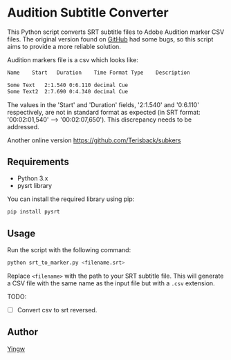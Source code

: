 # Audition Subtitle Converter

This Python script converts SRT subtitle files to Adobe Audition marker CSV files. The original version found on [GitHub](https://github.com/Terisback/subkers) had some bugs, so this script aims to provide a more reliable solution.

Audition markers file is a csv which looks like:

```txt
Name	Start	Duration	Time Format	Type	Description

Some Text	2:1.540	0:6.110	decimal	Cue	
Some Text2	2:7.690	0:4.340	decimal	Cue	
```

The values in the 'Start' and 'Duration' fields, '2:1.540' and '0:6.110' respectively, are not in standard format as expected (in SRT format: '00:02:01,540' --> '00:02:07,650'). This discrepancy needs to be addressed.

Another online version <https://github.com/Terisback/subkers>

## Requirements

- Python 3.x
- pysrt library

You can install the required library using pip:

```bash
pip install pysrt
```

## Usage

Run the script with the following command:

```py
python srt_to_marker.py <filename.srt>
```

Replace `<filename>` with the path to your SRT subtitle file.
This will generate a CSV file with the same name as the input file but with a `.csv` extension.

TODO:

- [ ] Convert csv to srt reversed.

## Author

[Yingw](https://github.com/yingw)
